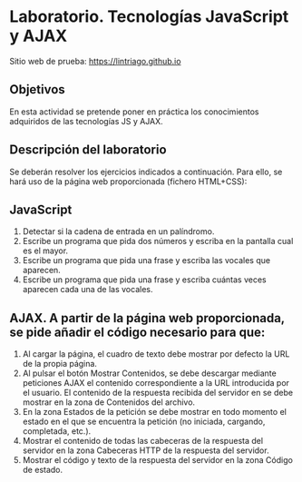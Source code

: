 # Laboratorio. Tecnologías JavaScript y AJAX 

Sitio web de prueba: https://lintriago.github.io

## Objetivos 

En esta actividad se pretende poner en práctica los conocimientos adquiridos de las tecnologías JS y AJAX. 

 

## Descripción del laboratorio 

Se deberán resolver los ejercicios indicados a continuación. Para ello, se hará uso de la página web proporcionada (fichero HTML+CSS): 



## JavaScript 

1. Detectar si la cadena de entrada en un palíndromo. 
2. Escribe un programa que pida dos números y escriba en la pantalla cual es el mayor. 
3. Escribe un programa que pida una frase y escriba las vocales que aparecen. 
4. Escribe un programa que pida una frase y escriba cuántas veces aparecen cada una de las vocales. 



## AJAX. A partir de la página web proporcionada, se pide añadir el código necesario para que: 

1. Al cargar la página, el cuadro de texto debe mostrar por defecto la URL de la propia página. 
2. Al pulsar el botón Mostrar Contenidos, se debe descargar mediante peticiones AJAX el contenido correspondiente a la URL introducida por el usuario. El contenido de la respuesta recibida del servidor en se debe mostrar en la zona de Contenidos del archivo. 
3. En la zona Estados de la petición se debe mostrar en todo momento el estado en el que se encuentra la petición (no iniciada, cargando, completada, etc.). 
4. Mostrar el contenido de todas las cabeceras de la respuesta del servidor en la zona Cabeceras HTTP de la respuesta del servidor. 
5. Mostrar el código y texto de la respuesta del servidor en la zona Código de estado. 
